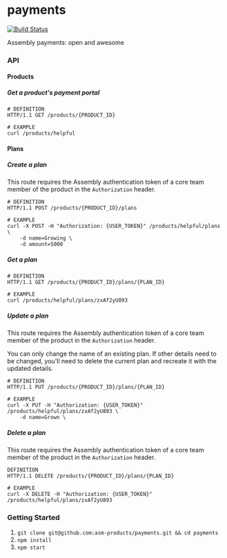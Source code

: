payments
========

[![Build Status](https://travis-ci.org/asm-products/payments.svg)](https://travis-ci.org/asm-products/payments)

Assembly payments: open and awesome

### API

#### Products

##### Get a product's payment portal

```
# DEFINITION
HTTP/1.1 GET /products/{PRODUCT_ID}

# EXAMPLE
curl /products/helpful
```

#### Plans

##### Create a plan

This route requires the Assembly authentication token of a core team member of the product in the `Authorization` header.

```
# DEFINITION
HTTP/1.1 POST /products/{PRODUCT_ID}/plans

# EXAMPLE
curl -X POST -H "Authorization: {USER_TOKEN}" /products/helpful/plans \
    -d name=Growing \
    -d amount=5000
```

##### Get a plan

```
# DEFINITION
HTTP/1.1 GET /products/{PRODUCT_ID}/plans/{PLAN_ID}

# EXAMPLE
curl /products/helpful/plans/zxAf2yU893
```

##### Update a plan

This route requires the Assembly authentication token of a core team member of the product in the `Authorization` header.

You can only change the name of an existing plan. If other details need to be changed, you'll need to delete the current plan and recreate it with the updated details.

```
# DEFINITION
HTTP/1.1 PUT /products/{PRODUCT_ID}/plans/{PLAN_ID}

# EXAMPLE
curl -X PUT -H "Authorization: {USER_TOKEN}" /products/helpful/plans/zxAf2yU893 \
    -d name=Grown \
```

##### Delete a plan

This route requires the Assembly authentication token of a core team member of the product in the `Authorization` header.

```
DEFINITION
HTTP/1.1 DELETE /products/{PRODUCT_ID}/plans/{PLAN_ID}

# EXAMPLE
curl -X DELETE -H "Authorization: {USER_TOKEN}" /products/helpful/plans/zxAf2yU893
```


### Getting Started

1. `git clone git@github.com:asm-products/payments.git && cd payments`
2. `npm install`
3. `npm start`
